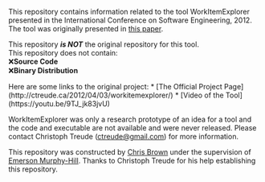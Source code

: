 This repository contains information related to the tool WorkItemExplorer presented in the International Conference on Software Engineering, 2012.
The tool was originally presented in [this paper](http://dl.acm.org/citation.cfm?id=2337429).

This repository <b><i>is NOT</b></i> the original repository for this tool. <br>
This repository does not contain:<br> 
:x:<b>Source Code</b><br>
:x:<b>Binary Distribution</b>
<p>
Here are some links to the original project:
* [The Official Project Page](http://ctreude.ca/2012/04/03/workitemexplorer/)
* [Video of the Tool](https://youtu.be/9TJ_jk83jvU)

WorkItemExplorer was only a research prototype of an idea for a tool and the code and executable are not available and were never released. Please contact Christoph Treude (ctreude@gmail.com) for more information.

This repository was constructed by [Chris Brown](https://github.com/chbrown13) under the supervision of [Emerson Murphy-Hill](https://github.com/CaptainEmerson). Thanks to Christoph Treude for his help establishing this repository. 
